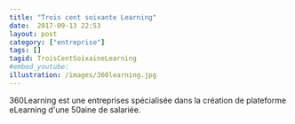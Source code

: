 ```yaml
---
title: "Trois cent soixante Learning"
date:  2017-09-13 22:53
layout: post
category: ["entreprise"]
tags: []
tagid: TroisCentSoixaineLearning
#embed_youtube:
illustration: /images/360learning.jpg
---
```

360Learning est une entreprises spécialisée dans la création de plateforme eLearning d'une 50aine de salariée.
